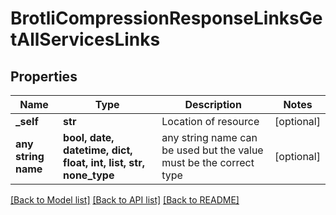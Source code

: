 # BrotliCompressionResponseLinksGetAllServicesLinks


## Properties
Name | Type | Description | Notes
------------ | ------------- | ------------- | -------------
**_self** | **str** | Location of resource | [optional] 
**any string name** | **bool, date, datetime, dict, float, int, list, str, none_type** | any string name can be used but the value must be the correct type | [optional]

[[Back to Model list]](../README.md#documentation-for-models) [[Back to API list]](../README.md#documentation-for-api-endpoints) [[Back to README]](../README.md)


